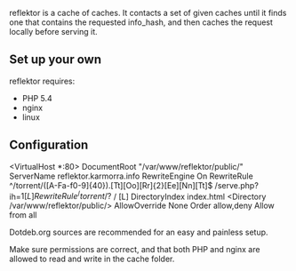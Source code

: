 reflektor is a cache of caches. It contacts a set of given caches until it finds one that contains the requested info_hash, and then caches the request locally before serving it.

Set up your own
--

reflektor requires:

-   PHP 5.4
-   nginx
-   linux


Configuration
--

<VirtualHost *:80>
        DocumentRoot "/var/www/reflektor/public/"   
        ServerName reflektor.karmorra.info
        RewriteEngine On
        RewriteRule ^/torrent/([A-Fa-f0-9]{40})\.[Tt][Oo][Rr]{2}[Ee][Nn][Tt]$ /serve.php?ih=$1 [L]
        RewriteRule ^/torrent/?$ / [L]
        DirectoryIndex index.html
        <Directory /var/www/reflektor/public/>
                AllowOverride None
                Order allow,deny
                Allow from all
        </Directory>
</VirtualHost>
    
Dotdeb.org sources are recommended for an easy and painless setup.

Make sure permissions are correct, and that both PHP and nginx are allowed to read and write in the cache folder.
